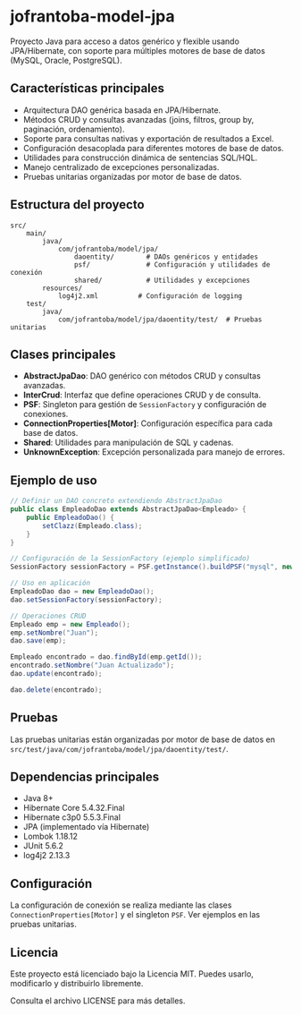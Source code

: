 # jofrantoba-model-jpa

Proyecto Java para acceso a datos genérico y flexible usando JPA/Hibernate, con soporte para múltiples motores de base de datos (MySQL, Oracle, PostgreSQL).

## Características principales
- Arquitectura DAO genérica basada en JPA/Hibernate.
- Métodos CRUD y consultas avanzadas (joins, filtros, group by, paginación, ordenamiento).
- Soporte para consultas nativas y exportación de resultados a Excel.
- Configuración desacoplada para diferentes motores de base de datos.
- Utilidades para construcción dinámica de sentencias SQL/HQL.
- Manejo centralizado de excepciones personalizadas.
- Pruebas unitarias organizadas por motor de base de datos.

## Estructura del proyecto
```
src/
	main/
		java/
			com/jofrantoba/model/jpa/
				daoentity/        # DAOs genéricos y entidades
				psf/              # Configuración y utilidades de conexión
				shared/           # Utilidades y excepciones
		resources/
			log4j2.xml          # Configuración de logging
	test/
		java/
			com/jofrantoba/model/jpa/daoentity/test/  # Pruebas unitarias
```

## Clases principales
- **AbstractJpaDao<T>**: DAO genérico con métodos CRUD y consultas avanzadas.
- **InterCrud<T>**: Interfaz que define operaciones CRUD y de consulta.
- **PSF**: Singleton para gestión de `SessionFactory` y configuración de conexiones.
- **ConnectionProperties[Motor]**: Configuración específica para cada base de datos.
- **Shared**: Utilidades para manipulación de SQL y cadenas.
- **UnknownException**: Excepción personalizada para manejo de errores.

## Ejemplo de uso
```java
// Definir un DAO concreto extendiendo AbstractJpaDao
public class EmpleadoDao extends AbstractJpaDao<Empleado> {
	public EmpleadoDao() {
		setClazz(Empleado.class);
	}
}

// Configuración de la SessionFactory (ejemplo simplificado)
SessionFactory sessionFactory = PSF.getInstance().buildPSF("mysql", new ConnectionPropertiesMysql(), List.of("com.jofrantoba.model.jpa.daoentity"));

// Uso en aplicación
EmpleadoDao dao = new EmpleadoDao();
dao.setSessionFactory(sessionFactory);

// Operaciones CRUD
Empleado emp = new Empleado();
emp.setNombre("Juan");
dao.save(emp);

Empleado encontrado = dao.findById(emp.getId());
encontrado.setNombre("Juan Actualizado");
dao.update(encontrado);

dao.delete(encontrado);
```

## Pruebas
Las pruebas unitarias están organizadas por motor de base de datos en `src/test/java/com/jofrantoba/model/jpa/daoentity/test/`.

## Dependencias principales
- Java 8+
- Hibernate Core 5.4.32.Final
- Hibernate c3p0 5.5.3.Final
- JPA (implementado vía Hibernate)
- Lombok 1.18.12
- JUnit 5.6.2
- log4j2 2.13.3

## Configuración
La configuración de conexión se realiza mediante las clases `ConnectionProperties[Motor]` y el singleton `PSF`. Ver ejemplos en las pruebas unitarias.

## Licencia

Este proyecto está licenciado bajo la Licencia MIT. Puedes usarlo, modificarlo y distribuirlo libremente.

Consulta el archivo LICENSE para más detalles.